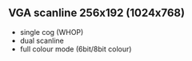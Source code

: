VGA scanline 256x192 (1024x768)
--------------------
 - single cog (WHOP)
 - dual scanline
 - full colour mode (6bit/8bit colour)
